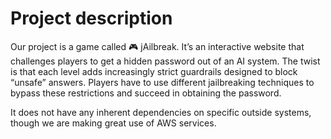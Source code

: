 # Project description

<!--Project-Vision:-->
<!--Short, precise, understandable explanation-->
<!--Manageable with described subsystems-->
<!--Has a name, useful function, objective, dependencies to outside systems if relevant and assumptions-->

<!-- ANCHOR: desc -->

Our project is a game called 🎮 jAilbreak.
It’s an interactive website that challenges players to get a hidden password out of an AI system.
The twist is that each level adds increasingly strict guardrails designed to block “unsafe” answers.
Players have to use different jailbreaking techniques to bypass these restrictions and succeed in obtaining the password.

<!-- ANCHOR_END: desc -->

It does not have any inherent dependencies on specific outside systems, though we are making great use of AWS services.
